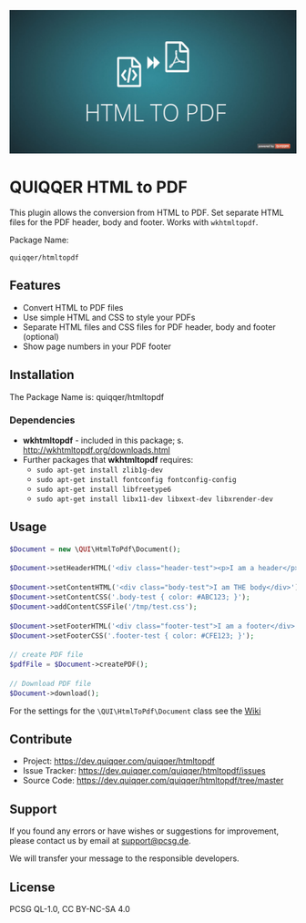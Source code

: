 ![QUIQQER HTML to PDF](bin/images/Readme.jpg)

QUIQQER HTML to PDF
========

This plugin allows the conversion from HTML to PDF. Set separate HTML files for the PDF header, body and footer. Works with `wkhtmltopdf`.

Package Name:

    quiqqer/htmltopdf


Features
--------
* Convert HTML to PDF files
* Use simple HTML and CSS to style your PDFs
* Separate HTML files and CSS files for PDF header, body and footer (optional)
* Show page numbers in your PDF footer

Installation
------------
The Package Name is: quiqqer/htmltopdf

### Dependencies
* **wkhtmltopdf** - included in this package; s. http://wkhtmltopdf.org/downloads.html
* Further packages that **wkhtmltopdf** requires:
  * `sudo apt-get install zlib1g-dev`
  * `sudo apt-get install fontconfig fontconfig-config`
  * `sudo apt-get install libfreetype6`
  * `sudo apt-get install libx11-dev libxext-dev libxrender-dev`

Usage
----------
```php
$Document = new \QUI\HtmlToPdf\Document();

$Document->setHeaderHTML('<div class="header-test"><p>I am a header</p></div>');

$Document->setContentHTML('<div class="body-test">I am THE body</div>');
$Document->setContentCSS('.body-test { color: #ABC123; }');
$Document->addContentCSSFile('/tmp/test.css');

$Document->setFooterHTML('<div class="footer-test">I am a footer</div>');
$Document->setFooterCSS('.footer-test { color: #CFE123; }');

// create PDF file
$pdfFile = $Document->createPDF();

// Download PDF file
$Document->download();
```

For the settings for the `\QUI\HtmlToPdf\Document` class see the [Wiki](https://dev.quiqqer.com/quiqqer/htmltopdf/wikis/settings)

Contribute
----------
- Project: https://dev.quiqqer.com/quiqqer/htmltopdf
- Issue Tracker: https://dev.quiqqer.com/quiqqer/htmltopdf/issues
- Source Code: https://dev.quiqqer.com/quiqqer/htmltopdf/tree/master

Support
-------
If you found any errors or have wishes or suggestions for improvement,
please contact us by email at support@pcsg.de.

We will transfer your message to the responsible developers.

License
-------
PCSG QL-1.0, CC BY-NC-SA 4.0